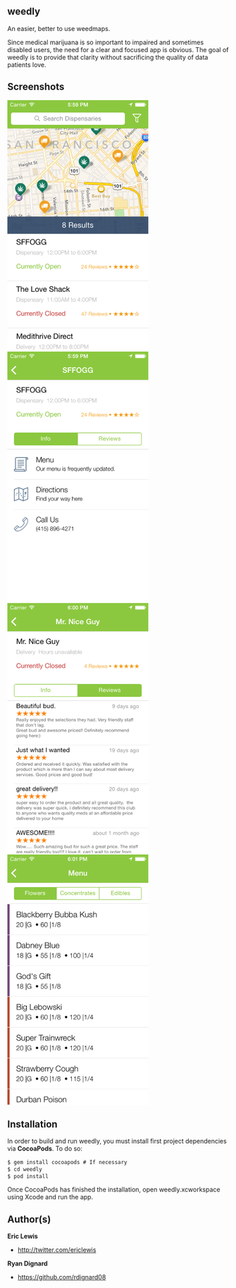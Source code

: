 ## weedly
An easier, better to use weedmaps.

Since medical marijuana is so important to impaired and sometimes disabled users, the need for a clear and focused app is obvious. The goal of weedly is to provide that clarity without sacrificing the quality of data patients love.

## Screenshots
<img src="https://raw.githubusercontent.com/ericlewis/weedly/master/Screenshots/ss1.png" alt="weedly" width="320" height="568" />
&nbsp;
<img src="https://raw.githubusercontent.com/ericlewis/weedly/master/Screenshots/ss2.png" alt="weedly" width="320" height="568" />
&nbsp;
<img src="https://raw.githubusercontent.com/ericlewis/weedly/master/Screenshots/ss3.png" alt="weedly" width="320" height="568" />
&nbsp;
<img src="https://raw.githubusercontent.com/ericlewis/weedly/master/Screenshots/ss4.png" alt="weedly" width="320" height="568" />

## Installation
In order to build and run weedly, you must install first project dependencies via **CocoaPods**. To do so:
```
$ gem install cocoapods # If necessary
$ cd weedly
$ pod install
```
Once CocoaPods has finished the installation, open weedly.xcworkspace using Xcode and run the app.

## Author(s)
**Eric Lewis**
+ http://twitter.com/ericlewis

**Ryan Dignard**
+ https://github.com/rdignard08
